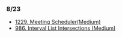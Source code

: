 ### 8/23
- [1229. Meeting Scheduler(Medium)](https://github.com/eebowen/leetcode/blob/main/1229.%20Meeting%20Scheduler.md)
- [986. Interval List Intersections (Medium)](https://github.com/eebowen/leetcode/blob/main/986.%20Interval%20List%20Intersections.md)
